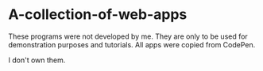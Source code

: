 # A-collection-of-web-apps
These programs were not developed by me. 
They are only to be used for demonstration purposes and tutorials. 
All apps were copied from CodePen.

I don't own them. 
